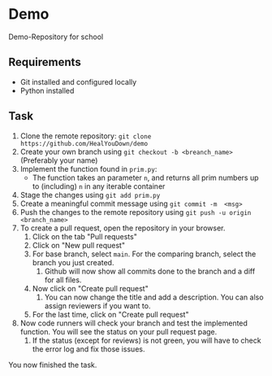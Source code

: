 # Demo
Demo-Repository for school

## Requirements
- Git installed and configured locally
- Python installed

## Task
1. Clone the remote repository: `git clone https://github.com/HealYouDown/demo`
2. Create your own branch using `git checkout -b <breanch_name>` (Preferably your name)
3. Implement the function found in `prim.py`:
    - The function takes an parameter `n`, and returns all prim numbers up to (including) `n` in any iterable container
4. Stage the changes using `git add prim.py`
5. Create a meaningful commit message using `git commit -m  <msg>`
6. Push the changes to the remote repository using `git push -u origin <branch_name>`
7. To create a pull request, open the repository in your browser.
   1. Click on the tab "Pull requests"
   2. Click on "New pull request"
   3. For base branch, select `main`. For the comparing branch, select the branch you just created.
      1. Github will now show all commits done to the branch and a diff for all files.
   4. Now click on "Create pull request"
      1. You can now change the title and add a description. You can also assign reviewers if you want to.
   5. For the last time, click on "Create pull request"
8. Now code runners will check your branch and test the implemented function. You will see the status on your pull request page.
   1. If the status (except for reviews) is not green, you will have to check the error log and fix those issues.

You now finished the task.
